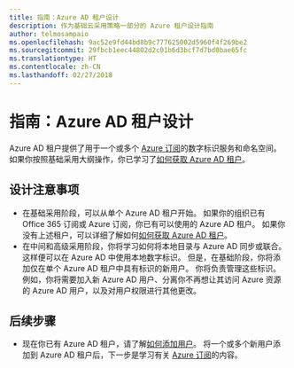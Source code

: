 ```yaml
---
title: 指南：Azure AD 租户设计
description: 作为基础云采用策略一部分的 Azure 租户设计指南
author: telmosampaio
ms.openlocfilehash: 9ac52e9fd44bd8b9c777625002d5960f4f269be2
ms.sourcegitcommit: 29fbcb1eec44802d2c01b6d3bcf7d7bd0bae65fc
ms.translationtype: HT
ms.contentlocale: zh-CN
ms.lasthandoff: 02/27/2018
---
```

# <a name="guidance-azure-ad-tenant-design"></a>指南：Azure AD 租户设计

Azure AD 租户提供了用于一个或多个 [Azure 订阅](subscription-explainer.md)的数字标识服务和命名空间。 如果你按照基础采用大纲操作，你已学习了[如何获取 Azure AD 租户][how-to-get-aad-tenant]。 

## <a name="design-considerations"></a>设计注意事项

- 在基础采用阶段，可以从单个 Azure AD 租户开始。 如果你的组织已有 Office 365 订阅或 Azure 订阅，你已有可以使用的 Azure AD 租户。 如果你没有上述租户，可以详细了解如何[如何获取 Azure AD 租户][how-to-get-aad-tenant]。 
- 在中间和高级采用阶段，你将学习如何将本地目录与 Azure AD 同步或联合。 这样便可以在 Azure AD 中使用本地数字标识。 但是，在基础阶段，你将添加仅在单个 Azure AD 租户中具有标识的新用户。 你将负责管理这些标识。 例如，你将需要加入新 Azure AD 用户、分离你不再想让其访问 Azure 资源的 Azure AD 用户，以及对用户权限进行其他更改。

## <a name="next-steps"></a>后续步骤

* 现在你已有 Azure AD 租户，请了解[如何添加用户][azure-ad-add-user]。 将一个或多个新用户添加到 Azure AD 租户后，下一步是学习有关 [Azure 订阅](subscription-explainer.md)的内容。

<!-- Links -->

[azure-ad-add-user]: /azure/active-directory/add-users-azure-active-directory?toc=/azure/architecture/cloud-adoption-guide/toc.json
[docs-manage-azure-ad]: /azure/active-directory/active-directory-administer?toc=/azure/architecture/cloud-adoption-guide/toc.json
[docs-tenant]: /azure/active-directory/develop/active-directory-howto-tenant?toc=/azure/architecture/cloud-adoption-guide/toc.json
[docs-associate-subscription]: /azure/active-directory/active-directory-how-subscriptions-associated-directory?toc=/azure/architecture/cloud-adoption-guide/toc.json
[how-to-get-aad-tenant]: /azure/active-directory/develop/active-directory-howto-tenant?toc=/azure/architecture/cloud-adoption-guide/toc.json
